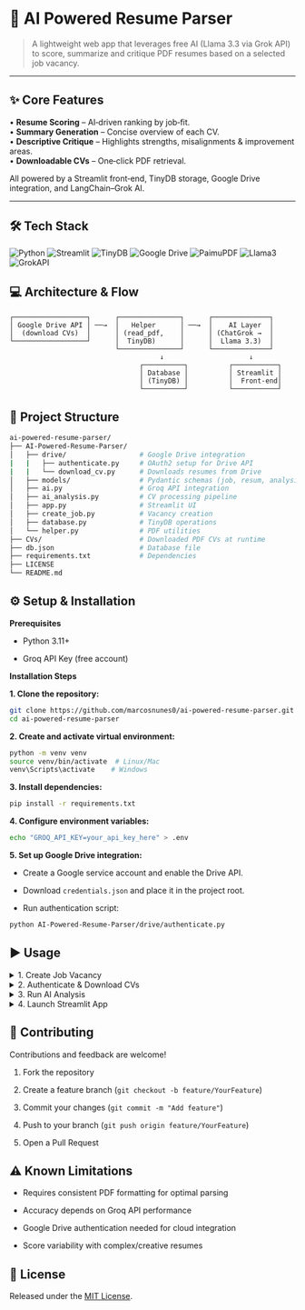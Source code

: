# 🚀 AI Powered Resume Parser

> A lightweight web app that leverages free AI (Llama 3.3 via Grok API) to score, summarize and critique PDF resumes based on a selected job vacancy.

---

## ✨ Core Features
• **Resume Scoring** – AI‑driven ranking by job‑fit.  
• **Summary Generation** – Concise overview of each CV.  
• **Descriptive Critique** – Highlights strengths, misalignments & improvement areas.  
• **Downloadable CVs** – One‑click PDF retrieval.

All powered by a Streamlit front‑end, TinyDB storage, Google Drive integration, and LangChain–Grok AI.

---

## 🛠️ Tech Stack
![Python](https://img.shields.io/badge/Python->=3.11-05122A?logo=python&style=flat) ![Streamlit](https://img.shields.io/badge/Streamlit-UI-05122A?logo=streamlit&style=flat) ![TinyDB](https://img.shields.io/badge/TinyDB-NoSQL-05122A?logo=approov&style=flat) ![Google Drive](https://img.shields.io/badge/Google_Drive-API-05122A?logo=googledrive&style=flat) ![PaimuPDF](https://img.shields.io/badge/PaimuPDF-PDF_Parsing-05122A?style=flat)
![Llama3](https://img.shields.io/badge/Llama_3.3-70B-05122A?style=flat) ![GrokAPI](https://img.shields.io/badge/Grok_API-LangChain-05122A?style=flat)

## 💻 Architecture & Flow

```
┌──────────────────┐      ┌───────────────┐      ┌──────────────┐
│ Google Drive API │ ──→  │   Helper      │ ──→  │    AI Layer  │
│  (download CVs)  │      │ (read_pdf,    │      │ (ChatGrok →  │
└──────────────────┘      │  TinyDB)      │      │  Llama 3.3)  │
                          └───────────────┘      └──────────────┘
                                     ↓                     ↓
                                ┌──────────┐          ┌───────────┐
                                │ Database │          │ Streamlit │
                                │ (TinyDB) │          │  Front‑end│
                                └──────────┘          └───────────┘
```

## 📂 Project Structure

```bash
ai-powered-resume-parser/
├── AI-Powered-Resume-Parser/
│   ├── drive/                  # Google Drive integration
|   |   ├── authenticate.py     # OAuth2 setup for Drive API
|   |   └── download_cv.py      # Downloads resumes from Drive
│   ├── models/                 # Pydantic schemas (job, resum, analysis, file)
│   ├── ai.py                   # Groq API integration
│   ├── ai_analysis.py          # CV processing pipeline
│   ├── app.py                  # Streamlit UI
│   ├── create_job.py           # Vacancy creation
│   ├── database.py             # TinyDB operations
│   └── helper.py               # PDF utilities
├── CVs/                        # Downloaded PDF CVs at runtime
├── db.json                     # Database file
├── requirements.txt            # Dependencies
├── LICENSE
└── README.md
```

## ⚙️ Setup & Installation

**Prerequisites**

- Python 3.11+

- Groq API Key (free account)

**Installation Steps**

**1. Clone the repository:**

```bash
git clone https://github.com/marcosnunes0/ai-powered-resume-parser.git
cd ai-powered-resume-parser
```

**2. Create and activate virtual environment:**

```bash
python -m venv venv
source venv/bin/activate  # Linux/Mac
venv\Scripts\activate    # Windows
```

**3. Install dependencies:**

```bash
pip install -r requirements.txt
```

**4. Configure environment variables:**

```bash
echo "GROQ_API_KEY=your_api_key_here" > .env
```

**5. Set up Google Drive integration:**

- Create a Google service account and enable the Drive API.

- Download ```credentials.json``` and place it in the project root.

- Run authentication script:

```bash
python AI-Powered-Resume-Parser/drive/authenticate.py
```

## ▶️ Usage

<details> <summary>1. Create Job Vacancy</summary>

```bash
python AI-Powered-Resume-Parser/create_job.py
```

Generates the vacancy in the ```db.jason``` database

Obs: Before running the script to actually create the job, it is necessary to change the desired characteristics of the job in the ```create_job.py``` file.
</details>

<details> <summary>2. Authenticate & Download CVs</summary>

**Option A: From Google Drive**

```bash
python AI-Powered-Resume-Parser/drive/authenticate.py
python AI-Powered-Resume-Parser/drive/download_cv.py
```

**Option B: Manual Placement**

Place PDF resumes in the CVs/ directory

Obs: Both option A procedure and option B procedure will populate the CVs/ folder with applicant PDFs.
</details>

<details> <summary>3. Run AI Analysis</summary>

```bash
python AI-Powered-Resume-Parser/ai_analysis.py
```

Generates summaries, scores, critiques and stores results in ```db.json```.
</details>

<details> <summary>4. Launch Streamlit App</summary>

```bash
streamlit run ./AI-Powered-Resume-Parser/app.py
```

- Open your browser at http://localhost:8501

- Select a job vacancy

- Select the candidates from the table whose summaries and reviews you want to see

- Download original resums with one click
</details>

## 🤝 Contributing

Contributions and feedback are welcome!

1. Fork the repository

2. Create a feature branch (```git checkout -b feature/YourFeature```)

3. Commit your changes (```git commit -m "Add feature"```)

4. Push to your branch (```git push origin feature/YourFeature```)

5. Open a Pull Request

## ⚠️ Known Limitations

- Requires consistent PDF formatting for optimal parsing

- Accuracy depends on Groq API performance

- Google Drive authentication needed for cloud integration

- Score variability with complex/creative resumes

## 📄 License

Released under the [MIT License](https://github.com/marcosnunes0/AI-Powered-Resume-Parser/blob/main/LICENSE).